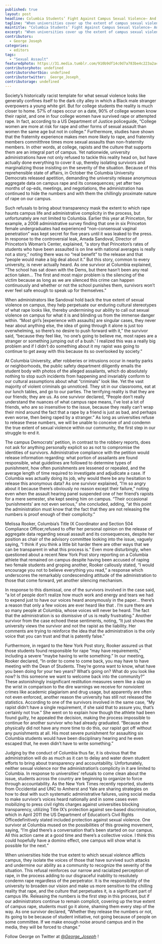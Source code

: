 ```yaml
---
published: true
layout: post
headline: Columbia Students’ Fight Against Campus Sexual Violence— And For Administrative Transparency
tagline: "When universities cover up the extent of campus sexual violence, they marginalize the true gravity of the issue and those fighting back."
maintitle: "Columbia Students’ Fight Against Campus Sexual Violence— And For Administrative Transparency - {young}ist"
excerpt: "When universities cover up the extent of campus sexual violence, they marginalize the true gravity of the issue and those fighting back."
contributors: 
  - George Joseph
categories: 
  - editors
tags: 
  - "Sexual Assault"
featuredphoto: https://31.media.tumblr.com/910b9df14c0d7a783be4c223a2ac600f/tumblr_inline_mygbtqgS4r1rkj9dw.jpg
contributorphoto: undefined
contributorshortbio: undefined
contributortwitter: _George_Joseph_
contributorage: undefined
---
```


Society’s historically racist template for what sexual violence looks like generally confines itself to the dark city alley in which a Black male stranger overpowers a young white girl. But for college students the reality is much closer to home. 57% of rapes occur on a date, 90% of college women know their rapist, and one in four college women have survived rape or attempted rape. In fact, according to a US Department of Justice policeguide, “College women are more at risk for rape and other forms of sexual assault than women the same age but not in college.” Furthermore, studies have shown that the fraternity experience makes men more likely to rape, and fraternity members committhree times more sexual assaults than non-fraternity members. In other words, at college, rapists and the culture that supports them are an integral part of campus. Yet nationwide, university administrations have not only refused to tackle this reality head on, but have actually done everything to cover it up, thereby isolating survivors and marginalizing those insisting on the severity of the situation. Because of this reprehensible state of affairs, in October the Columbia University Democrats released apetition, demanding the university release anonymous aggregate data on campus rape and its consequences; yet after two months of op-eds, meetings, and negotiations, the administration has continued to hide the numbers and with them the chillingly proximate nature of rape on our campus.
 
Such refusals to bring about transparency mask the extent to which rape haunts campus life and administrative complicity in the process, but unfortunately are not limited to Columbia. Earlier this year at Princeton, for example, a 2008 administrative survey finding that one in six Princeton female undergraduates had experienced “non-consensual vaginal penetration” was kept secret for five years until it was leaked to the press. In response to the controversial leak, Amada Sandoval, Director of Princeton’s Woman’s Center, explained, “a story that Princeton’s rates of students who have been assaulted is on line with national averages is really not a story,” noting there was no “real benefit” to the release and that “people would make a big deal about it.” But this story, common to every university, is never actually heard. As one survivor at Columbia explained, “The school has sat down with the Dems, but there hasn’t been any real action taken… The first and most major problem is the silencing of the victim because as long as we are silenced this crime can happen continuously and whether or not the school punishes them, survivors won’t ever feel safe enough to speak up for themselves.”

When administrators like Sandoval hold back the true extent of sexual violence on campus, they help perpetuate our enduring cultural stereotypes of what rape looks like, thereby undermining our ability to call out sexual violence on campus for what it is and blinding us from the immense danger within. “Most girl’s [experience with assaults] are singular cases, they never hear about anything else, the idea of going through it alone is just too overwhelming, so there’s no desire to push forward with it,” the survivor said, “because they feel like, ‘no one’s going to believe me, most rapes are a stranger or something jumping out of a bush.’ I realized this was a really big problem and if I didn’t do something about it my rapist was going to continue to get away with this because its so overlooked by society.” 

At Columbia University, after robberies or intrusions occur in nearby parks or neighborhoods, the public safety department diligently emails the student body with photos of the alleged assailants, which do absolutely nothing to stop such incidents from happening and invariably conform to our cultural assumptions about what “criminals” look like. Yet the vast majority of violent criminals go unnoticed. They sit in our classrooms, eat at our lunch tables, and go to our parties. The terrifying reality is that they are our friends; they are us. As one survivor declared, “People don’t really understand the nuances of what campus rape means, I’ve lost a lot of friends, who are so insensitive to the issue, because they really can’t wrap their mind around the fact that a rape by a friend is just as bad, and perhaps even worse, then being raped by a stranger.” As long as universities refuse to release these numbers, we will be unable to conceive of and condemn the true extent of sexual violence within our community, the first step in our struggle to end it.

The campus Democrats’ petition, in contrast to the robbery reports, does not ask for anything personally explicit so as not to compromise the identities of survivors. Administrative compliance with the petition would release information regarding: what portion of assailants are found responsible, what guidelines are followed to determine types of punishment, how often punishments are lessened or repealed, and the average length of time required to investigate and adjudicate a case. If Columbia was actually doing its job, why would there be any hesitation to release this anonymous data? As one survivor explained, “I’m so angry about it because there’s obviously no reason except their failure,” noting even when the assault hearing panel suspended one of her friend’s rapists for a mere semester, she kept seeing him on campus. “Their occasional ‘punishments’ are not even serious,” she concluded, adding, “at this point the administration must know that the fact that they are not releasing the numbers is proof enough of their complicity.”

Melissa Rooker, Columbia’s Title IX Coordinator and Section 504 Compliance Officer,refused to offer her personal opinion on the release of aggregate data regarding sexual assault and its consequences, despite her position as chair of the advisory committee looking into the issue, vaguely saying, “I think if you think a little bit harder there are other ways that we can be transparent in what this process is.” Even more disturbingly, when questioned about a recent New York Post story reporting on a Columbia athlete that remained on campus despite having been accused of raping two female students and groping another, Rooker callously stated, “I would encourage you not to believe everything you read,” a response which underscores the remarkably condescending attitude of the administration to those that come forward, yet another silencing mechanism.

In response to this dismissal, one of the survivors involved in the case said, “a lot of people don’t realize how much work and energy and tears we had to expend just to have our voices heard anonymously in the paper… there’s a reason that only a few voices are ever heard like that . I’m sure there are so many people at Columbia, whose voices will never be heard. The fact that the administration is so dismissive of us is really frustrating.” Another survivor from the case echoed these sentiments, noting, “It just shows the university views the survivor and not the rapist as the liability. Her comments are trying to reinforce the idea that the administration is the only voice that you can trust and that is patently false.”

Furthermore, in regard to the New York Post story, Rooker assured us that those students found responsible for rape “may have requirements,” including a severe “maybe having to write something.” In our meeting, Rooker declared, “In order to come to come back, you may have to have meeting with the Dean of Students. They’re gonna want to know, what have you been doing for your two years? What’s going on? What do you look like now? Is this someone we want to welcome back into the community?” These astonishingly insignificant restitution measures seem like a slap on the wrist in comparison to the dire warnings we receive for nonviolent crimes like academic plagiarism and drug usage, but apparently are often not even enforced, another reason the university has still not released the statistics. According to one of the survivors involved in the same case, “My rapist didn’t have a single requirement, if she said that to assure you, that’s certainly not true.” She went on to explain how though the athlete had been found guilty, he appealed the decision, making the process impossible to continue for another survivor who had already graduated. “Because she physically did not have any more time to do this, our rapist got off without any punishments at all. His most severe punishment for assaulting six Columbia students would have been disciplinary hearing and he even escaped that, he even didn’t have to write something.”

Judging by the conduct of Columbia thus far, it is obvious that the administration will do as much as it can to delay and water down student efforts to bring about transparency and accountability. Unfortunately, neither sexual violence nor the administration’s complicity in it are limited to Columbia. In response to universities’ refusals to come clean about the issue, students across the country are beginning to organize to force through accountability. As the New York Times recently reported, students from Occidental and UNC to Amherst and Yale are sharing strategies on how to deal with such systematic administrative failures, using social media to make survivor’s voices heard nationally and in some cases even mobilizing to press civil rights charges against universities blocking transparency, utilizing Title IX’s protection against sex-based discrimination, which in April 2011 the US Department of Education’s Civil Rights Officedefinitively stated included protection against sexual violence. One survivor at Columbia mused on the possibilities of this growing movement, saying, “I’m glad there’s a conversation that’s been started on our campus. All this action came at a good time and there’s a collective voice. I think this could hopefully have a domino effect, one campus will show what is possible for the next.”

When universities hide the true extent to which sexual violence afflicts campus, they isolate the voices of those that have survived such attacks and undermine our ability as a community to recognize the severity of the situation. This refusal reinforces our narrow and racialized perception of rape, in the process adding to our disgraceful inability to resolutely condemn rape regardless of the perpetrator. It is the responsibility of the university to broaden our vision and make us more sensitive to the chilling reality that rape, and the culture that perpetuates it, is a significant part of campus life. Releasing the numbers is the first step in this process, but if our administrators continue to remain complicit, covering up the true extent of campus rape, students must go it alone, shaming them every step of the way. As one survivor declared, “Whether they release the numbers or not, its going to be because of student initiative, not going because of people on some committee. If we make enough noise around campus and in the media, they will be forced to change.”

Follow George on Twitter at [@_George_Joseph_](https://twitter.com/_George_Joseph_) !
